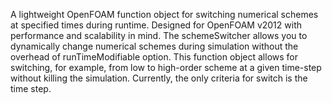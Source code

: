 A lightweight OpenFOAM function object for switching numerical schemes at specified times during runtime. Designed for OpenFOAM v2012 with performance and scalability in mind.
The schemeSwitcher allows you to dynamically change numerical schemes during simulation without the overhead of runTimeModifiable option. This function object allows for switching, for example, from low to high-order scheme at a given time-step without killing the simulation. Currently, the only criteria for switch is the time step.
